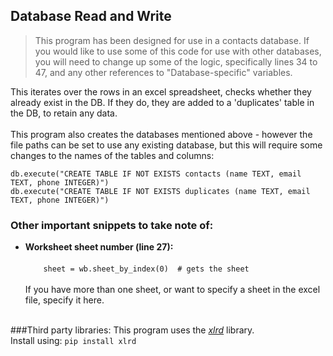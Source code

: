 ## Database Read and Write

> This program has been designed for use in a contacts database. If you 
> would like to use some of this code for use with other databases, you 
> will need to change up some of the logic, specifically lines 34 to 47, 
> and any other references to "Database-specific" variables.

This iterates over the rows in an excel spreadsheet, checks whether they already exist in the DB. If they do, they are
added to a 'duplicates' table in the DB, to retain any data.
<br />
<br />
This program also creates the databases mentioned above - however the file paths can be set to use any existing
database, but this will require some changes to the names of the tables and columns:

    db.execute("CREATE TABLE IF NOT EXISTS contacts (name TEXT, email TEXT, phone INTEGER)")
    db.execute("CREATE TABLE IF NOT EXISTS duplicates (name TEXT, email TEXT, phone INTEGER)")

### Other important snippets to take note of:
- **Worksheet sheet number (line 27):** <br /><br />
`    sheet = wb.sheet_by_index(0)  # gets the sheet` <br /><br />
  If you have more than one sheet, or want to specify a sheet in the excel file, specify it here.<br />
  <br />
  

###Third party libraries:
This program uses the _[xlrd](https://xlrd.readthedocs.io/en/latest/)_ library.
<br />
Install using:
`pip install xlrd`



    